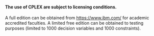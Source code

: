 #### The use of CPLEX are subject to licensing conditions.

A full edition can be obtained from https://www.ibm.com/ for academic accredited faculties. A limited free edition
can be obtained to testing purposes (limited to 1000 decision variables and 1000 constraints). 